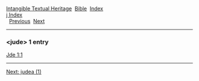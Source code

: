[Intangible Textual Heritage](../../index)  [Bible](../index) 
[Index](index)   
[j Index](_j_)  
  [Previous](c06365)  [Next](c06367) 

------------------------------------------------------------------------

### &lt;jude&gt; 1 entry

[Jde 1:1](../kjv/jde001.htm#001)  

------------------------------------------------------------------------

[Next: judea (1)](c06367)

